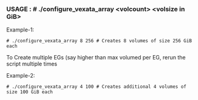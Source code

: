 ### USAGE : # ./configure_vexata_array \<volcount\> \<volsize in GiB\>

Example-1:
```
# ./configure_vexata_array 8 256 # Creates 8 volumes of size 256 GiB each
```

To Create multiple EGs (say higher than max volumed per EG, rerun the script multiple times

Example-2:
```
# ./configure_vexata_array 4 100 # Creates additional 4 volumes of size 100 GiB each
```
